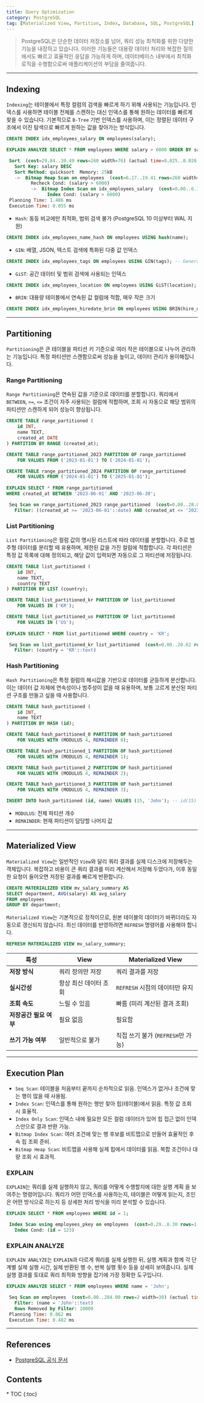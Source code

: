```yaml
---
title: Query Optimization
category: PostgreSQL
tag: [Materialized View, Partition, Index, Database, SQL, PostgreSQL]
---
```


> PostgreSQL은 단순한 데이터 저장소를 넘어, 쿼리 성능 최적화를 위한 다양한 기능을 내장하고 있습니다. 이러한 기능들은 대용량 데이터 처리와 복잡한 질의에서도 빠르고 효율적인 응답을 가능하게 하며, 데이터베이스 내부에서 최적화 로직을 수행함으로써 애플리케이션의 부담을 줄여줍니다.

---

## Indexing
`Indexing`는 테이블에서 특정 컬럼의 검색을 빠르게 하기 위해 사용되는 기능입니다. 인덱스를 사용하면 테이블 전체를 스캔하는 대신 인덱스를 통해 원하는 데이터를 빠르게 찾을 수 있습니다. 기본적으로 `B-Tree` 기반 인덱스를 사용하며, 이는 정렬된 데이터 구조에서 이진 탐색으로 빠르게 원하는 값을 찾아가는 방식입니다.

```sql
CREATE INDEX idx_employees_salary ON employees(salary);

EXPLAIN ANALYZE SELECT * FROM employees WHERE salary > 6000 ORDER BY salary DESC;
```

```sql
 Sort  (cost=29.84..30.49 rows=260 width=76) (actual time=0.025..0.026 rows=0 loops=1)
   Sort Key: salary DESC
   Sort Method: quicksort  Memory: 25kB
   ->  Bitmap Heap Scan on employees  (cost=6.17..19.41 rows=260 width=76) (actual time=0.021..0.021 rows=0 loops=1)
         Recheck Cond: (salary > 6000)
         ->  Bitmap Index Scan on idx_employees_salary  (cost=0.00..6.10 rows=260 width=0) (actual time=0.002..0.003 rows=0 loops=1)
               Index Cond: (salary > 6000)
 Planning Time: 1.486 ms
 Execution Time: 0.055 ms
 ```

- `Hash`: 동등 비교에만 최적화, 범위 검색 불가 (PostgreSQL 10 이상부터 WAL 지원)
```sql
CREATE INDEX idx_employees_name_hash ON employees USING hash(name);
```
- `GIN`: 배열, JSON, 텍스트 검색에 특화된 다중 값 인덱스
```sql
CREATE INDEX idx_employees_tags ON employees USING GIN(tags); -- Generalized Inverted Index
```
- `GiST`: 공간 데이터 및 범위 검색에 사용되는 인덱스
```sql
CREATE INDEX idx_employees_location ON employees USING GiST(location); -- Generalized Search Tree
```
- `BRIN`: 대용량 테이블에서 연속된 값 컬럼에 적합, 매우 작은 크기
```sql
CREATE INDEX idx_employees_hiredate_brin ON employees USING BRIN(hire_date); -- Block Range Index
```

---

## Partitioning
`Partitioning`은 큰 테이블을 파티션 키 기준으로 여러 작은 테이블으로 나누어 관리하는 기능입니다. 특정 파티션만 스캔함으로써 성능을 높이고, 데이터 관리가 용이해집니다.

### Range Partitioning
`Range Partitioning`은 연속된 값을 기준으로 데이터를 분할합니다. 쿼리에서 `BETWEEN`, `>=`, `<=` 조건이 자주 사용되는 컬럼에 적합하며, 조회 시 자동으로 해당 범위의 파티션만 스캔하게 되어 성능이 향상됩니다.

````sql
CREATE TABLE range_partitioned (
    id INT,
    name TEXT,
    created_at DATE
) PARTITION BY RANGE (created_at);

CREATE TABLE range_partitioned_2023 PARTITION OF range_partitioned
    FOR VALUES FROM ('2023-01-01') TO ('2024-01-01');

CREATE TABLE range_partitioned_2024 PARTITION OF range_partitioned
    FOR VALUES FROM ('2024-01-01') TO ('2025-01-01');
    
EXPLAIN SELECT * FROM range_partitioned
WHERE created_at BETWEEN '2023-06-01' AND '2023-06-30';
````

```sql
 Seq Scan on range_partitioned_2023 range_partitioned  (cost=0.00..28.00 rows=6 width=40)
   Filter: ((created_at >= '2023-06-01'::date) AND (created_at <= '2023-06-30'::date))
```

### List Partitioning
`List Partitioning`은 컬럼 값의 명시된 리스트에 따라 데이터를 분할합니다. 주로 범주형 데이터를 분리할 때 유용하며, 제한된 값을 가진 컬럼에 적합합니다. 각 파티션은 특정 값 목록에 대해 정의되고, 해당 값이 입력되면 자동으로 그 파티션에 저장됩니다.

```sql
CREATE TABLE list_partitioned (
    id INT,
    name TEXT,
    country TEXT
) PARTITION BY LIST (country);

CREATE TABLE list_partitioned_kr PARTITION OF list_partitioned
    FOR VALUES IN ('KR');

CREATE TABLE list_partitioned_us PARTITION OF list_partitioned
    FOR VALUES IN ('US');
    
EXPLAIN SELECT * FROM list_partitioned WHERE country = 'KR';
```

```sql
 Seq Scan on list_partitioned_kr list_partitioned  (cost=0.00..20.62 rows=4 width=68)
   Filter: (country = 'KR'::text)
```

### Hash Partitioning
`Hash Partitioning`은 특정 컬럼의 해시값을 기반으로 데이터를 균등하게 분산합니다. 이는 데이터 값 자체에 연속성이나 범주성이 없을 때 유용하며, 보통 고르게 분산된 파티션 구조를 만들고 싶을 때 사용합니다.


```sql
CREATE TABLE hash_partitioned (
    id INT,
    name TEXT
) PARTITION BY HASH (id);

CREATE TABLE hash_partitioned_0 PARTITION OF hash_partitioned
    FOR VALUES WITH (MODULUS 4, REMAINDER 0);

CREATE TABLE hash_partitioned_1 PARTITION OF hash_partitioned
    FOR VALUES WITH (MODULUS 4, REMAINDER 1);

CREATE TABLE hash_partitioned_2 PARTITION OF hash_partitioned
    FOR VALUES WITH (MODULUS 4, REMAINDER 2);

CREATE TABLE hash_partitioned_3 PARTITION OF hash_partitioned
    FOR VALUES WITH (MODULUS 4, REMAINDER 3);

INSERT INTO hash_partitioned (id, name) VALUES (15, 'John'); -- id(15) % 4 => hash_partitioned_3
```
- `MODULUS`: 전체 파티션 개수
- `REMAINDER`: 현재 파티션이 담당할 나머지 값

---

## Materialized View
`Materialized View`는 일반적인 `View`와 달리 쿼리 결과를 실제 디스크에 저장해두는 객체입니다. 복잡하고 비용이 큰 쿼리 결과를 미리 계산해서 저장해 두었다가, 이후 동일한 요청이 들어오면 저장된 결과를 빠르게 반환합니다.

```sql
CREATE MATERIALIZED VIEW mv_salary_summary AS
SELECT department, AVG(salary) AS avg_salary
FROM employees
GROUP BY department;
```

`Materialized View`는 기본적으로 정적이므로, 원본 테이블의 데이터가 바뀌더라도 자동으로 갱신되지 않습니다. 최신 데이터를 반영하려면 `REFRESH` 명령어를 사용해야 합니다.

```sql
REFRESH MATERIALIZED VIEW mv_salary_summary;
```

| 특성 | View	| Materialized View |
|-|-|-|
| **저장 방식**	| 쿼리 정의만 저장 | 쿼리 결과를 저장 |
| **실시간성** | 항상 최신 데이터 조회 | `REFRESH` 시점의 데이터만 유지 |
| **조회 속도**	| 느릴 수 있음 | 빠름 (미리 계산된 결과 조회) |
| **저장공간 필요 여부** | 필요 없음 | 필요함 |
| **쓰기 가능 여부** | 일반적으로 불가 | 직접 쓰기 불가 (`REFRESH`만 가능) |

---

## Execution Plan

- `Seq Scan`: 테이블을 처음부터 끝까지 순차적으로 읽음. 인덱스가 없거나 조건에 맞는 행이 많을 때 사용됨.
- `Index Scan`: 인덱스를 통해 원하는 행만 찾아 힙(테이블)에서 읽음. 특정 값 조회 시 효율적.
- `Index Only Scan`: 인덱스 내에 필요한 모든 컬럼 데이터가 있어 힙 접근 없이 인덱스만으로 결과 반환 가능.
- `Bitmap Index Scan`: 여러 조건에 맞는 행 후보를 비트맵으로 만들어 효율적인 후속 힙 조회 준비.
- `Bitmap Heap Scan`: 비트맵을 사용해 실제 힙에서 데이터를 읽음. 복합 조건이나 대량 조회 시 효과적.

### EXPLAIN
`EXPLAIN`는 쿼리를 실제 실행하지 않고, 쿼리를 어떻게 수행할지에 대한 실행 계획 을 보여주는 명령어입니다. 쿼리가 어떤 인덱스를 사용하는지, 테이블은 어떻게 읽는지, 조인은 어떤 방식으로 하는지 등 상세한 처리 방식을 미리 분석할 수 있습니다.

```sql
EXPLAIN SELECT * FROM employees WHERE id = 1;
```

```sql
 Index Scan using employees_pkey on employees  (cost=0.29..8.30 rows=1 width=30)
   Index Cond: (id = 123)
```

### EXPLAIN ANALYZE
`EXPLAIN ANALYZE`는 `EXPLAIN`과 다르게 쿼리를 실제 실행한 뒤, 실행 계획과 함께 각 단계별 실제 실행 시간, 실제 반환된 행 수, 반복 실행 횟수 등을 상세히 보여줍니다. 실제 실행 결과를 토대로 쿼리 최적화 방향을 잡기에 가장 정확한 도구입니다.

```sql
EXPLAIN ANALYZE SELECT * FROM employees WHERE name = 'John';
```

```sql
 Seq Scan on employees  (cost=0.00..204.00 rows=2 width=30) (actual time=0.473..0.473 rows=0 loops=1)
   Filter: (name = 'John'::text)
   Rows Removed by Filter: 10000
 Planning Time: 0.062 ms
 Execution Time: 0.482 ms
```

---

## References
- [PostgreSQL 공식 문서](https://www.postgresql.org/docs/current/)

<nav class="post-toc" markdown="1">
  <h2>Contents</h2>
* TOC
{:toc}
</nav>
